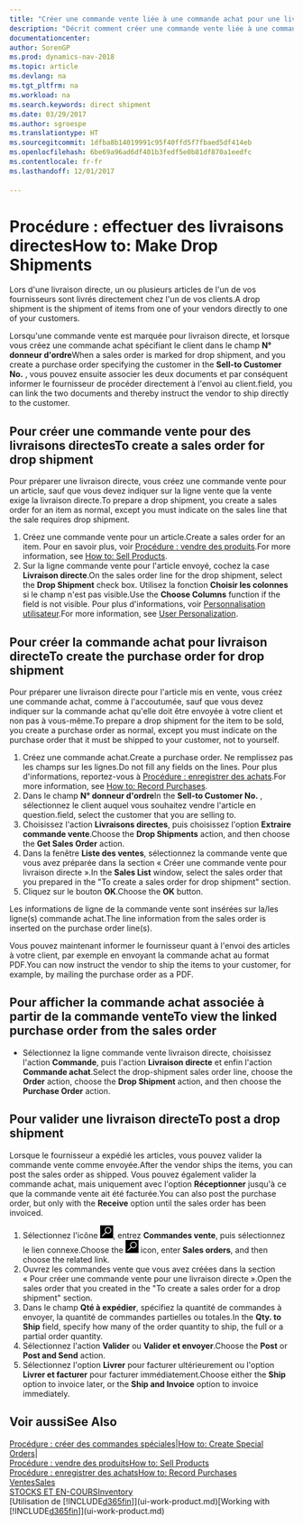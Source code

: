 ```yaml
---
title: "Créer une commande vente liée à une commande achat pour une livraison directe"
description: "Décrit comment créer une commande vente liée à une commande achat pour permettre la livraison directe du fournisseur au client."
documentationcenter: 
author: SorenGP
ms.prod: dynamics-nav-2018
ms.topic: article
ms.devlang: na
ms.tgt_pltfrm: na
ms.workload: na
ms.search.keywords: direct shipment
ms.date: 03/29/2017
ms.author: sgroespe
ms.translationtype: HT
ms.sourcegitcommit: 1dfba8b14019991c95f40ffd5f7fbaed5df414eb
ms.openlocfilehash: 6be69a96ad6df401b3fedf5e0b81df870a1eedfc
ms.contentlocale: fr-fr
ms.lasthandoff: 12/01/2017

---
```

# <a name="how-to-make-drop-shipments"></a><span data-ttu-id="71701-103">Procédure : effectuer des livraisons directes</span><span class="sxs-lookup"><span data-stu-id="71701-103">How to: Make Drop Shipments</span></span>
<span data-ttu-id="71701-104">Lors d'une livraison directe, un ou plusieurs articles de l'un de vos fournisseurs sont livrés directement chez l'un de vos clients.</span><span class="sxs-lookup"><span data-stu-id="71701-104">A drop shipment is the shipment of items from one of your vendors directly to one of your customers.</span></span>

<span data-ttu-id="71701-105">Lorsqu'une commande vente est marquée pour livraison directe, et lorsque vous créez une commande achat spécifiant le client dans le champ **N° donneur d'ordre**</span><span class="sxs-lookup"><span data-stu-id="71701-105">When a sales order is marked for drop shipment, and you create a purchase order specifying the customer in the **Sell-to Customer No.**</span></span> <span data-ttu-id="71701-106">, vous pouvez ensuite associer les deux documents et par conséquent informer le fournisseur de procéder directement à l'envoi au client.</span><span class="sxs-lookup"><span data-stu-id="71701-106">field, you can link the two documents and thereby instruct the vendor to ship directly to the customer.</span></span>

## <a name="to-create-a-sales-order-for-drop-shipment"></a><span data-ttu-id="71701-107">Pour créer une commande vente pour des livraisons directes</span><span class="sxs-lookup"><span data-stu-id="71701-107">To create a sales order for drop shipment</span></span>
<span data-ttu-id="71701-108">Pour préparer une livraison directe, vous créez une commande vente pour un article, sauf que vous devez indiquer sur la ligne vente que la vente exige la livraison directe.</span><span class="sxs-lookup"><span data-stu-id="71701-108">To prepare a drop shipment, you create a sales order for an item as normal, except you must indicate on the sales line that the sale requires drop shipment.</span></span>

1. <span data-ttu-id="71701-109">Créez une commande vente pour un article.</span><span class="sxs-lookup"><span data-stu-id="71701-109">Create a sales order for an item.</span></span> <span data-ttu-id="71701-110">Pour en savoir plus, voir [Procédure : vendre des produits](sales-how-sell-products.md).</span><span class="sxs-lookup"><span data-stu-id="71701-110">For more information, see [How to: Sell Products](sales-how-sell-products.md).</span></span>
2. <span data-ttu-id="71701-111">Sur la ligne commande vente pour l'article envoyé, cochez la case **Livraison directe**.</span><span class="sxs-lookup"><span data-stu-id="71701-111">On the sales order line for the drop shipment, select the **Drop Shipment** check box.</span></span> <span data-ttu-id="71701-112">Utilisez la fonction **Choisir les colonnes** si le champ n'est pas visible.</span><span class="sxs-lookup"><span data-stu-id="71701-112">Use the **Choose Columns** function if the field is not visible.</span></span> <span data-ttu-id="71701-113">Pour plus d'informations, voir [Personnalisation utilisateur](ui-user-personalization.md).</span><span class="sxs-lookup"><span data-stu-id="71701-113">For more information, see [User Personalization](ui-user-personalization.md).</span></span>

## <a name="to-create-the-purchase-order-for-drop-shipment"></a><span data-ttu-id="71701-114">Pour créer la commande achat pour livraison directe</span><span class="sxs-lookup"><span data-stu-id="71701-114">To create the purchase order for drop shipment</span></span>
<span data-ttu-id="71701-115">Pour préparer une livraison directe pour l'article mis en vente, vous créez une commande achat, comme à l'accoutumée, sauf que vous devez indiquer sur la commande achat qu'elle doit être envoyée à votre client et non pas à vous-même.</span><span class="sxs-lookup"><span data-stu-id="71701-115">To prepare a drop shipment for the item to be sold, you create a purchase order as normal, except you must indicate on the purchase order that it must be shipped to your customer, not to yourself.</span></span>

1. <span data-ttu-id="71701-116">Créez une commande achat.</span><span class="sxs-lookup"><span data-stu-id="71701-116">Create a purchase order.</span></span> <span data-ttu-id="71701-117">Ne remplissez pas les champs sur les lignes.</span><span class="sxs-lookup"><span data-stu-id="71701-117">Do not fill any fields on the lines.</span></span> <span data-ttu-id="71701-118">Pour plus d'informations, reportez-vous à [Procédure : enregistrer des achats](purchasing-how-record-purchases.md).</span><span class="sxs-lookup"><span data-stu-id="71701-118">For more information, see [How to: Record Purchases](purchasing-how-record-purchases.md).</span></span>
2. <span data-ttu-id="71701-119">Dans le champ **N° donneur d'ordre**</span><span class="sxs-lookup"><span data-stu-id="71701-119">In the **Sell-to Customer No.**</span></span> <span data-ttu-id="71701-120">, sélectionnez le client auquel vous souhaitez vendre l'article en question.</span><span class="sxs-lookup"><span data-stu-id="71701-120">field, select the customer that you are selling to.</span></span>
3. <span data-ttu-id="71701-121">Choisissez l'action **Livraisons directes**, puis choisissez l'option **Extraire commande vente**.</span><span class="sxs-lookup"><span data-stu-id="71701-121">Choose the **Drop Shipments** action, and then choose the **Get Sales Order** action.</span></span>
4. <span data-ttu-id="71701-122">Dans la fenêtre **Liste des ventes**, sélectionnez la commande vente que vous avez préparée dans la section « Créer une commande vente pour livraison directe ».</span><span class="sxs-lookup"><span data-stu-id="71701-122">In the **Sales List** window, select the sales order that you prepared in the "To create a sales order for drop shipment" section.</span></span>
5. <span data-ttu-id="71701-123">Cliquez sur le bouton **OK**.</span><span class="sxs-lookup"><span data-stu-id="71701-123">Choose the **OK** button.</span></span>

<span data-ttu-id="71701-124">Les informations de ligne de la commande vente sont insérées sur la/les ligne(s) commande achat.</span><span class="sxs-lookup"><span data-stu-id="71701-124">The line information from the sales order is inserted on the purchase order line(s).</span></span>

<span data-ttu-id="71701-125">Vous pouvez maintenant informer le fournisseur quant à l'envoi des articles à votre client, par exemple en envoyant la commande achat au format PDF.</span><span class="sxs-lookup"><span data-stu-id="71701-125">You can now instruct the vendor to ship the items to your customer, for example, by mailing the purchase order as a PDF.</span></span>     

## <a name="to-view-the-linked-purchase-order-from-the-sales-order"></a><span data-ttu-id="71701-126">Pour afficher la commande achat associée à partir de la commande vente</span><span class="sxs-lookup"><span data-stu-id="71701-126">To view the linked purchase order from the sales order</span></span>
* <span data-ttu-id="71701-127">Sélectionnez la ligne commande vente livraison directe, choisissez l'action **Commande**, puis l'action **Livraison directe** et enfin l'action **Commande achat**.</span><span class="sxs-lookup"><span data-stu-id="71701-127">Select the drop-shipment sales order line, choose the **Order** action, choose the **Drop Shipment** action, and then choose the **Purchase Order** action.</span></span>

## <a name="to-post-a-drop-shipment"></a><span data-ttu-id="71701-128">Pour valider une livraison directe</span><span class="sxs-lookup"><span data-stu-id="71701-128">To post a drop shipment</span></span>
<span data-ttu-id="71701-129">Lorsque le fournisseur a expédié les articles, vous pouvez valider la commande vente comme envoyée.</span><span class="sxs-lookup"><span data-stu-id="71701-129">After the vendor ships the items, you can post the sales order as shipped.</span></span> <span data-ttu-id="71701-130">Vous pouvez également valider la commande achat, mais uniquement avec l'option **Réceptionner** jusqu'à ce que la commande vente ait été facturée.</span><span class="sxs-lookup"><span data-stu-id="71701-130">You can also post the purchase order, but only with the **Receive** option until the sales order has been invoiced.</span></span>

1. <span data-ttu-id="71701-131">Sélectionnez l'icône ![Page ou état pour la recherche](media/ui-search/search_small.png "Page ou état pour la recherche"), entrez **Commandes vente**, puis sélectionnez le lien connexe.</span><span class="sxs-lookup"><span data-stu-id="71701-131">Choose the ![Search for Page or Report](media/ui-search/search_small.png "Search for Page or Report icon") icon, enter **Sales orders**, and then choose the related link.</span></span>
2. <span data-ttu-id="71701-132">Ouvrez les commandes vente que vous avez créées dans la section « Pour créer une commande vente pour une livraison directe ».</span><span class="sxs-lookup"><span data-stu-id="71701-132">Open the sales order that you created in the "To create a sales order for a drop shipment" section.</span></span>
3. <span data-ttu-id="71701-133">Dans le champ **Qté à expédier**, spécifiez la quantité de commandes à envoyer, la quantité de commandes partielles ou totales.</span><span class="sxs-lookup"><span data-stu-id="71701-133">In the **Qty. to Ship** field, specify how many of the order quantity to ship, the full or a partial order quantity.</span></span>
4. <span data-ttu-id="71701-134">Sélectionnez l'action **Valider** ou **Valider et envoyer**.</span><span class="sxs-lookup"><span data-stu-id="71701-134">Choose the **Post** or **Post and Send** action.</span></span>
5. <span data-ttu-id="71701-135">Sélectionnez l'option **Livrer** pour facturer ultérieurement ou l'option **Livrer et facturer** pour facturer immédiatement.</span><span class="sxs-lookup"><span data-stu-id="71701-135">Choose either the **Ship** option to invoice later, or the **Ship and Invoice** option to invoice immediately.</span></span>

## <a name="see-also"></a><span data-ttu-id="71701-136">Voir aussi</span><span class="sxs-lookup"><span data-stu-id="71701-136">See Also</span></span>
<span data-ttu-id="71701-137">[Procédure : créer des commandes spéciales](sales-how-to-create-special-orders.md)|</span><span class="sxs-lookup"><span data-stu-id="71701-137">[How to: Create Special Orders](sales-how-to-create-special-orders.md)|</span></span>  
[<span data-ttu-id="71701-138">Procédure : vendre des produits</span><span class="sxs-lookup"><span data-stu-id="71701-138">How to: Sell Products</span></span>](sales-how-sell-products.md)  
[<span data-ttu-id="71701-139">Procédure : enregistrer des achats</span><span class="sxs-lookup"><span data-stu-id="71701-139">How to: Record Purchases</span></span>](purchasing-how-record-purchases.md)  
[<span data-ttu-id="71701-140">Ventes</span><span class="sxs-lookup"><span data-stu-id="71701-140">Sales</span></span>](sales-manage-sales.md)  
[<span data-ttu-id="71701-141">STOCKS ET EN-COURS</span><span class="sxs-lookup"><span data-stu-id="71701-141">Inventory</span></span>](inventory-manage-inventory.md)  
<span data-ttu-id="71701-142">[Utilisation de [!INCLUDE[d365fin](includes/d365fin_md.md)]](ui-work-product.md)</span><span class="sxs-lookup"><span data-stu-id="71701-142">[Working with [!INCLUDE[d365fin](includes/d365fin_md.md)]](ui-work-product.md)</span></span>

